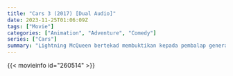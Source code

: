 ```yaml
---
title: "Cars 3 (2017) [Dual Audio]"
date: 2023-11-25T01:06:09Z
tags: ["Movie"]
categories: ["Animation", "Adventure", "Comedy"]
series: ["Cars"]
summary: "Lightning McQueen bertekad membuktikan kepada pembalap generasi baru bahwa dia masih menjadi mobil balap terbaik di dunia."
---
```


<mux-player stream-type="on-demand"
src="https://kp3d-my.sharepoint.com/personal/ryoo_kp3d_onmicrosoft_com/_layouts/15/download.aspx?share=EXpyuuMfLs5ErOWpHRdHzcoBP6G78Yb4WOTPIAEc16hzkg" prefer-playback="mse" controls>

</mux-player>


{{< movieinfo id="260514" >}}

<script src="https://cdn.jsdelivr.net/npm/@mux/mux-player"></script>

 <script type="application/ld+json ">
{
"@context": "https://schema.org/",
"@type": "VideoObject",
"name": "Cars 3",
"contentUrl": "https://stream.mux.com/KcUIuNW022QuidVKXpOETRJcKdeLY1x6hirILXTInWMM.m3u8",
"thumbnailUrl": "https://www.themoviedb.org/t/p/original/netOQgntwtM1tLaEY9UsyHxXD7I.jpg?width=314&fit_mode=preserve&time=25",
"uploadDate": "2023-08-29T23:06:39Z",
}

</script>